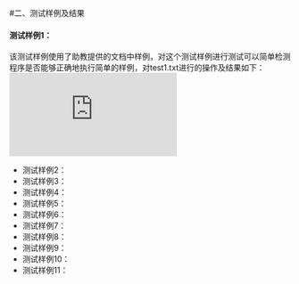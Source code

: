 ﻿#二、测试样例及结果#### 测试样例1：  该测试样例使用了助教提供的文档中样例，对这个测试样例进行测试可以简单检测程序是否能够正确地执行简单的样例，对test1.txt进行的操作及结果如下：![test_1_1]( http://dy.163.com/v2/article/detail/E50DDF5L0515AGID.html)+ 测试样例2：+ 测试样例3：+ 测试样例4：+ 测试样例5：+ 测试样例6：+ 测试样例7：+ 测试样例8：+ 测试样例9：+ 测试样例10：+ 测试样例11：
